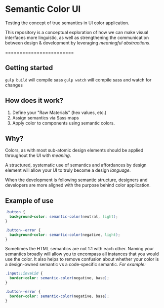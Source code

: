 # Semantic Color UI
Testing the concept of true semantics in UI color application.

This repository is a conceptual exploration of how we can make visual interfaces more linguistic, as well as strengthening the communication between design & development by leveraging *meaningful abstractions*.

========================

## Getting started
`gulp build` will compile sass
`gulp watch` will compile sass and watch for changes

## How does it work?
1. Define your "Raw Materials" (hex values, etc.)
2. Assign semantics via Sass maps
3. Apply color to components using semantic colors.

## Why?
Colors, as with most sub-atomic design elements should be applied throughout the UI with *meaning*.

A structured, systematic use of semantics and affordances by design element will allow your UI to truly become a design *language*.

When the development is following semantic structure, designers and developers are more aligned with the purpose behind color application.

## Example of use
```scss
.button {
  background-color: semantic-color(neutral, light);
}

.button--error {
  background-color: semantic-color(negative, light);
}
```
Sometimes the HTML semantics are not 1:1 with each other. Naming your semantics broadly will allow you to encompass all instances that you would use the color. It also helps to remove confusion about whether your color is a design-owned semantic vs a code-specific semantic.
*For example:*

```scss
.input::invalid {
  border-color: semantic-color(negative, base);
}

.button--error {
  border-color: semantic-color(negative, base);
}
```
